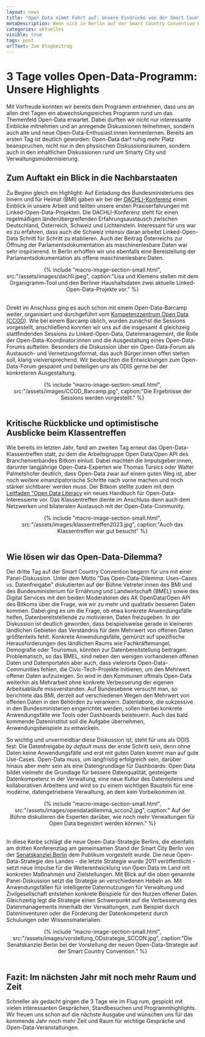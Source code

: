 ```yaml
---
layout: news
title: "Open Data nimmt Fahrt auf: Unsere Eindrücke von der Smart Country Convention"
metaDescription: Wenn sich in Berlin auf der Smart Country Convention Expert:innen und Aussteller aus der Verwaltungsmodernisierung und -digitalisierung zusammenfinden, kommt man am Thema Open Data nicht vorbei. Ob auf Panels zu Smart City oder ganz konkret in den einzelnen Open-Data-Formaten, zunehmend wird deutlich. In der Verwaltung schlummert ein enomer Datenschatz, den es zu befreien gilt, als Grundlage für Smart City & KI-Anwendungen und zur Stärkung von Transparenz und demokratischen Strukuren. Wir waren alle 3 Tage auf der Smart Country Convention und berichten von unseren Highlights.
categories: aktuelles
visible: true
tags: post
urlText: Zum Blogbeitrag
---
```

# 3 Tage volles Open-Data-Programm: Unsere Highlights
Mit Vorfreude konnten wir bereits dem Programm entnehmen, dass uns an allen drei Tagen ein abwechslungsreiches Programm rund um das Themenfeld Open-Data erwartet. Dabei durften wir nicht nur interessante Einblicke mitnehmen und an anregende Diskussionen teilnehmen, sondern auch alte und neue Open-Data-Enthusiast:innen kennenlernen. Bereits am ersten Tag ist deutlich geworden: Open-Data darf ruhig mehr Platz beanspruchen, nicht nur in den physischen Diskussionsräumen, sondern auch in den inhaltlichen Diskussionen rund um Smarty City und Verwaltungsmodernisierung. 

## Zum Auftakt ein Blick in die Nachbarstaaten 
Zu Beginn gleich ein Highlight: Auf Einladung des Bundesministeriums des Innern und für Heimat (BMI) gaben wir bei der [DACHLI-Konferenz](https://www.govdata.de/web/guest/ogd-dachli) einen Einblick in unsere Arbeit und teilten unsere ersten Praxiserfahrungen mit Linked-Open-Data-Projekten. Die DACHLI-Konferenz steht für einen regelmäßigen länderübergreifenden Erfahrungsaustausch zwischen Deutschland, Österreich, Schweiz und Lichtenstein. Interessant für uns war es zu erfahren, dass auch die Schweiz intensiv daran arbeitet Linked-Open-Data Schritt für Schritt zu etablieren. Auch der Beitrag Österreichs zur Öffnung der Parlamentsdokumentation als maschinenlesbare Daten war sehr inspirierend. In Berlin erhoffen wir uns ebenfalls eine Bereistellung der Parlamentsdokumentation als offene maschinenlesbare Daten. 

<center>
{% include "macro-image-section-small.html", src:"/assets/images/dachli.jpeg", caption:"Lisa und Klemens stellen mit dem Organigramm-Tool und den Berliner Haushaltsdaten zwei aktuelle Linked-Open-Data-Projekte vor." %}
</center>
<br>

 Direkt im Anschluss ging es auch schon mit einem Open-Data-Barcamp weiter, organisiert und durchgeführt vom [Kompetenzzentrum Open Data (CCOD)](https://www.bva.bund.de/DE/Services/Behoerden/Beratung/Beratungszentrum/OpenData/opendata_node.html). Wie bei einem Barcamp üblich, wurden zunächst die Sessions vorgestellt, anschließend konnten wir uns auf die insgesamt 4 gleichzeig stattfindenden Sessions zu Linked-Open-Data, Datenmanagement, die Rolle der Open-Data-Koordinator:innen und die Ausgestaltung eines Open-Data-Forums aufteilen. Besonders die Diskussion über ein Open-Data-Forum als Austausch- und Vernetzungsformat, das auch Bürger:innen offen stehen soll, klang vielversprechend. Wir beobachten die Entwicklungen zum Open-Data-Forum gespannt und beteiligen uns als ODIS gerne bei der konkreteren Ausgestaltung.


 <center>
{% include "macro-image-section-small.html", src:"/assets/images/CCOD_Barcamp.jpg", caption:"Die Ergebnisse der Sessions werden vorgestellt." %}
</center>
<br>

## Kritische Rückblicke und optimistische Ausblicke beim Klassentreffen 

Wie bereits im letzten Jahr, fand am zweiten Tag erneut das Open-Data-Klassentreffen statt, zu dem die Arbeitsgruppe Open Data/Open API des Branchenverbandes Bitkom einlud. Dabei machten die Impulsgeber:innen, darunter langjährige Open-Data-Experten wie Thomas Tursics oder Walter Palmetshofer deutlich, dass Open-Data zwar auf einem guten Weg ist, aber noch weitere emanzipatorische Schritte nach vorne machen und noch stärker sichtbarer werden muss. Der Bitkom stellte zudem mit dem [Leitfaden "Open Data Literacy](https://www.bitkom.org/Bitkom/Publikationen/Leitfaden-Open-Data-Literacy) ein neues Handbuch für Open-Data-Interessierte vor. Das Klassentreffen diente im Anschluss dann auch dem Netzwerken und bilateralen Austausch mit der Open-Data-Community. 

<center>
{% include "macro-image-section-small.html", src:"/assets/images/klassentreffen2023.jpg", caption:"Auch das Klassentreffen war gut besucht" %}
</center>
<br>

## Wie lösen wir das Open-Data-Dilemma? 
Der dritte Tag auf der Smart Country Convention begann für uns mit einer Panel-Diskussion. Unter dem Motto "Das Open-Data-Dilemma: Uses-Cases vs. Datenfreigabe" diskutierten auf der Bühne Vetreter:innen des BMI und des Bundesministerium für Ernährung und Landwirtschaft (BMEL) sowie des Digital Services mit den beiden Moderatoren des AK OpenData/Open API des Bitkoms über die Frage, wie wir zu mehr und qualitativ besseren Daten kommen. Dabei ging es um die Frage, ob etwa konkrete Anwendungsfälle helfen, Datenbereitstellende zu motivieren, Daten freizugeben. In der Diskussion ist deutlich geworden, dass beispielsweise gerade in kleineren ländlichen Gebieten das Verständnis für dem Mehrwert von offenen Daten größtenteils fehlt. Konkrete Anwendungsfälle, gemünzt auf spezifische Herausforderungen des ländlichen Raums wie Fachkräftemangel, Demografie oder Tourismus, könnten zur Datenbereitstellung beitragen. Problematisch, so das BMEL, sind neben den wenigen vorhandenen offenen Daten und Datenportalen aber auch, dass vielerorts Open-Data-Communities fehlen, die Civic-Tech-Projekte initiieren, um den Mehrwert offener Daten aufzuzeigen. So wird in den Kommunen oftmals Open-Data weiterhin als Mehrarbeit ohne konkrete Verbesserung der eigenen Arbeitsabläufe missverstanden.
Auf Bundesebene versucht man, so berichtete das BMI, derzeit auf verschiedenen Wegen den Mehrwert von offenen Daten in den Behörden zu verankern. Datenlabore, die sukzessive in den Bundesministerien eingerichtet werden, sollen hierbei konkrete Anwendungsfälle wie Tools oder Dashboards beisteuern. Auch das bald kommende Dateninstitut soll die Aufgabe übernehmen, Anwendungsbeispiele zu entwickeln. 
<br>

So wichtig und unvermeidbar diese Diskussion ist, steht für uns als ODIS fest: Die Datenfreigabe *by default* muss der erste Schritt sein, denn ohne Daten keine Anwendungsfälle und erst mit guten Daten kommt man auf gute Use-Cases. Open-Data muss, um langfristig erfolgreich sein, darüber hinaus aber mehr sein als eine Datengrundlage für Dashboards: Open Data bildet vielmehr die Grundlage für bessere Datenqualität, gesteigerte Datenkompetenz in der Verwaltung, eine neue Kultur des Datenteilens und kollaborativen Arbeitens und wird so zu einem wichtigen Baustein für eine moderne, datengetriebene Verwaltung, an dem kein Vorbeikommen ist.

<center>
{% include "macro-image-section-small.html", src:"/assets/images/opendatadilemma_sccon2.jpg", caption:" Auf der Bühne diskutieren die Experten darüber, wie noch mehr Verwaltungen für Open Data begeistert werden können." %}
</center>
<br>

In diese Kerbe schlägt die neue Open-Data-Strategie Berlins, die ebenfalls am dritten Konferenztag am gemeinsamen Stand der Smart City Berlin von der [Senatskanzlei Berlin](https://www.berlin.de/moderne-verwaltung/e-government/open-data/) dem Publikum vorgestellt wurde. Die neue Open-Data-Strategie des Landes - die letzte Strategie wurde 2011 veröffentlicht - setzt neue Impulse für die Weiterentwicklung von Open Data im Land mit konkreten Maßnahmen und Zielstellungen. Mit Blick auf die oben genannte Panel-Diskussion setzt die Strategie an verschiedenen Hebeln an. Mit Anwendungsfällen für intelligente Datennutzungen für Verwaltung und Zivilgesellschaft entstehen konkrete Beispiele für den Nutzen offener Daten. Gleichzeitig legt die Strategie einen Schwerpunkt auf die Verbesserung des Datenmanagements innerhalb der Verwaltungen, zum Beispiel durch Dateninventuren oder die Förderung der Datenkompetenz durch Schulungen oder Wissensmaterialien.


<center>
{% include "macro-image-section-small.html", src:"/assets/images/vorstellung_ODstrategie_SCCON.jpg", caption:"Die Senatskanzlei Berlin bei der Vorstellung der neuen Open-Data-Strategie auf der Smart Country Convention." %}
</center>
<br>

## Fazit: Im nächsten Jahr mit noch mehr Raum und Zeit
Schneller als gedacht gingen die 3 Tage wie im Flug rum, gespickt mit vielen interessanten Gesprächen, Standbesuchen und Programmhighlights. Wir freuen uns schon auf die nächste Ausgabe und wünschen uns für das kommende Jahr noch mehr Zeit und Raum für wichtige Gespräche und Open-Data-Veranstaltungen.

